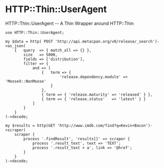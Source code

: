 HTTP::Thin::UserAgent
===================

HTTP::Thin::UserAgent --  A Thin Wrapper around HTTP::Thin

    use HTTP::Thin::UserAgent;

    my $data = http( POST 'http://api.metacpan.org/v0/release/_search')->as_json(
        {   query  => { match_all => {} },
            size   => 5000,
            fields => ['distribution'],
            filter => {
                and => [
                    {   term => {
                            'release.dependency.module' => 'MooseX::NonMoose'
                        }
                    },
                    { term => { 'release.maturity' => 'released' } },
                    { term => { 'release.status'   => 'latest' } }
                ]
            }
        }
    )->decode;

    my $results = http(GET 'http://www.imdb.com/find?q=Kevin+Bacon')->scraper(
        scraper {
            process '.findResult', 'results[]' => scraper {
                process '.result_text', text => 'TEXT';
                process '.result_text > a', link => '@href';
            }
        }
    )->decode;


